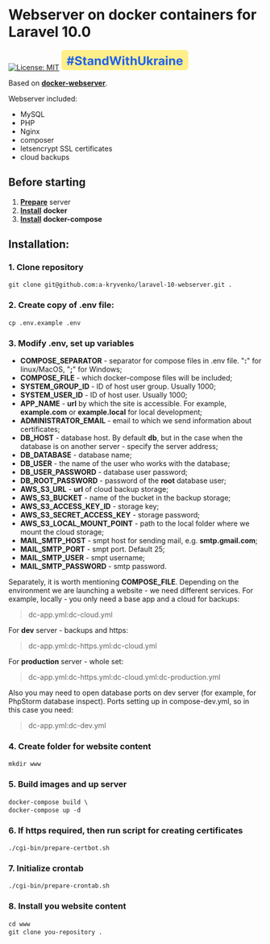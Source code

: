 # Webserver on docker containers for Laravel 10.0

[![License: MIT](https://img.shields.io/badge/License-MIT-yellow.svg)](https://opensource.org/licenses/MIT)
[![Stand With Ukraine](https://raw.githubusercontent.com/vshymanskyy/StandWithUkraine/main/badges/StandWithUkraine.svg)](https://stand-with-ukraine.pp.ua)

Based on **[docker-webserver](https://github.com/a-kryvenko/docker-webserver)**.

Webserver included:
- MySQL
- PHP
- Nginx
- composer
- letsencrypt SSL certificates
- cloud backups

## Before starting

1. **[Prepare](https://www.digitalocean.com/community/tutorials/initial-server-setup-with-ubuntu-22-04)** server
2. **[Install](https://www.digitalocean.com/community/tutorials/how-to-install-and-use-docker-on-ubuntu-22-04)** **docker**
3. **[Install](https://www.digitalocean.com/community/tutorials/how-to-install-and-use-docker-compose-on-ubuntu-20-04)** **docker-compose**

## Installation:

### 1. Clone repository

~~~
git clone git@github.com:a-kryvenko/laravel-10-webserver.git .
~~~

### 2. Create copy of .env file:

~~~
cp .env.example .env
~~~

### 3. Modify .env, set up variables

- <b>COMPOSE_SEPARATOR</b> - separator for compose files in .env file. "<b>:</b>" for linux/MacOS, "<b>;</b>" for Windows;
- <b>COMPOSE_FILE</b> - which docker-compose files will be included;
- <b>SYSTEM_GROUP_ID</b> - ID of host user group. Usually 1000;
- <b>SYSTEM_USER_ID</b> - ID of host user. Usually 1000;
- <b>APP_NAME</b> - <b>url</b> by which the site is accessible. For example, <b>example.com</b> or <b>example.local</b> for local development;
- <b>ADMINISTRATOR_EMAIL</b> - email to which we send information about certificates;
- <b>DB_HOST</b> - database host. By default <b>db</b>, but in the case when the database is on another server - specify the server address;
- <b>DB_DATABASE</b> - database name;
- <b>DB_USER</b> - the name of the user who works with the database;
- <b>DB_USER_PASSWORD</b> - database user password;
- <b>DB_ROOT_PASSWORD</b> - password of the <b>root</b> database user;
- <b>AWS_S3_URL</b> - <b>url</b> of cloud backup storage;
- <b>AWS_S3_BUCKET</b> - name of the bucket in the backup storage;
- <b>AWS_S3_ACCESS_KEY_ID</b> - storage key;
- <b>AWS_S3_SECRET_ACCESS_KEY</b> - storage password;
- <b>AWS_S3_LOCAL_MOUNT_POINT</b> - path to the local folder where we mount the cloud storage;
- <b>MAIL_SMTP_HOST</b> - smpt host for sending mail, e.g. <b>smtp.gmail.com</b>;
- <b>MAIL_SMTP_PORT</b> - smpt port. Default 25;
- <b>MAIL_SMTP_USER</b> - smpt username;
- <b>MAIL_SMTP_PASSWORD</b> - smtp password.

Separately, it is worth mentioning **COMPOSE_FILE**. Depending on the environment
we are launching a website - we need different services. For example, locally - you
only need a base app and a cloud for backups:

> dc-app.yml:dc-cloud.yml

For **dev** server - backups and https:

> dc-app.yml:dc-https.yml:dc-cloud.yml

For **production** server - whole set:
> dc-app.yml:dc-https.yml:dc-cloud.yml:dc-production.yml

Also you may need to open database ports on dev server (for example, for PhpStorm database inspect).
Ports setting up in compose-dev.yml, so in this case you need:
> dc-app.yml:dc-dev.yml

### 4. Create folder for website content

~~~ 
mkdir www
~~~

### 5. Build images and up server

~~~
docker-compose build \  
docker-compose up -d
~~~

### 6. If https required, then run script for creating certificates

~~~
./cgi-bin/prepare-certbot.sh
~~~

### 7. Initialize crontab

~~~ 
./cgi-bin/prepare-crontab.sh
~~~

### 8. Install you website content

~~~ 
cd www
git clone you-repository .
~~~
